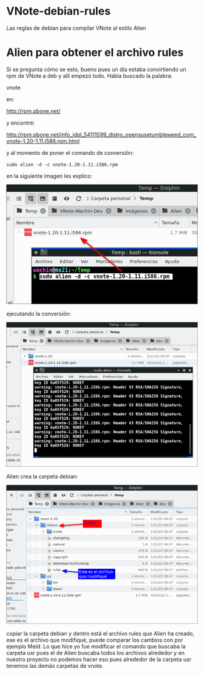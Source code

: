 # VNote-debian-rules
Las reglas de debian para compilar VNote al estilo Alien


# Alien para obtener el archivo rules
Si se pregunta cómo se esto, bueno pues un día estaba convirtiendo un rpm de VNote a deb y allí empezó todo. Había buscado la palabra:
 
vnote
 
en:

http://rpm.pbone.net/

y encontré:

http://rpm.pbone.net/info_idpl_54111599_distro_opensusetumbleweed_com_vnote-1.20-1.11.i586.rpm.html
    
y al momento de poner el comando de conversión:

```
sudo alien -d -c vnote-1.20-1.11.i586.rpm
```

en la siguiente imagen les explico:

 ![](vx_images/28460910269372.png)

ejecutando la conversión:

 ![](vx_images/197091092826895.png)

 Alien crea la carpeta debian:
 
![](vx_images/340672201615987.png)

copiar la carpeta debian y dentro está el archivo rules que Alien ha creado, ese es el archivo que modifiqué, puede comparar los cambios con por ejemplo Meld. Lo que hice yo fue modificar el comando que buscaba la carpeta usr pues el de Alien buscaba todos los archivos alrededor y en nuestro proyecto no podemos hacer eso pues alrededor de la carpeta usr tenemos las demás carpetas de vnote. 

